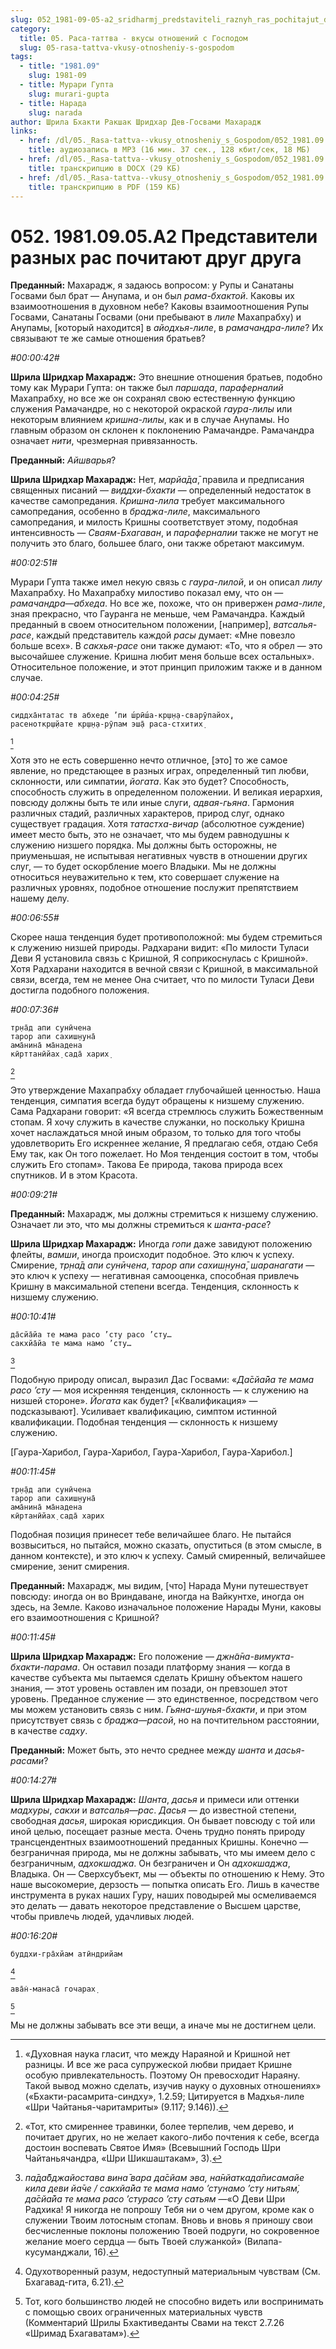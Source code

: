 ```yaml
---
slug: 052_1981-09-05-a2_sridharmj_predstaviteli_raznyh_ras_pochitajut_drug_druga
category:
  title: 05. Раса-таттва - вкусы отношений с Господом
  slug: 05-rasa-tattva-vkusy-otnosheniy-s-gospodom
tags:
  - title: "1981.09"
    slug: 1981-09
  - title: Мурари Гупта
    slug: murari-gupta
  - title: Нарада
    slug: narada
author: Шрила Бхакти Ракшак Шридхар Дев-Госвами Махарадж
links:
  - href: /dl/05._Rasa-tattva--vkusy_otnosheniy_s_Gospodom/052_1981.09.05.A2_SridharMj_Predstaviteli_raznyh_ras_pochitajut_drug_druga.mp3
    title: аудиозапись в MP3 (16 мин. 37 сек., 128 кбит/сек, 18 МБ)
  - href: /dl/05._Rasa-tattva--vkusy_otnosheniy_s_Gospodom/052_1981.09.05.A2_SridharMj_Predstaviteli_raznyh_ras_pochitajut_drug_druga.docx
    title: транскрипцию в DOCX (29 КБ)
  - href: /dl/05._Rasa-tattva--vkusy_otnosheniy_s_Gospodom/052_1981.09.05.A2_SridharMj_Predstaviteli_raznyh_ras_pochitajut_drug_druga.pdf
    title: транскрипцию в PDF (159 КБ)
---
```


# 052. 1981.09.05.A2 Представители разных рас почитают друг друга

**Преданный:** Махарадж, я задаюсь вопросом: у Рупы и Санатаны Госвами был брат — Анупама, и он был *рама-бхактой*. Каковы их взаимоотношения в духовном небе? Каковы взаимоотношения Рупы Госвами, Санатаны Госвами (они пребывают в *лиле* Махапрабху) и Анупамы, [который находится] в *айодхья-лиле*, в *рамачандра-лиле*? Их связывают те же самые отношения братьев?

*#00:00:42#*

**Шрила Шридхар Махарадж:** Это внешние отношения братьев, подобно тому как Мурари Гупта: он также был *паршада*, *параферналий* Махапрабху, но все же он сохранял свою естественную функцию служения Рамачандре, но с некоторой окраской *гаура-лилы* или некоторым влиянием *кришна-лилы*, как и в случае Анупамы. Но главным образом он склонен к поклонению Рамачандре. Рамачандра означает *нити*, чрезмерная привязанность.

**Преданный:** *Айшварья*?

**Шрила Шридхар Махарадж:** Нет, *марйа̄да̄*, правила и предписания священных писаний — *виддхи-бхакти* — определенный недостаток в качестве самопредания. *Кришна-лила* требует максимального самопредания, особенно в *браджа-лиле*, максимального самопредания, и милость Кришны соответствует этому, подобная интенсивность — *Сваям-Бхагаван*, и *параферналии* также не могут не получить это благо, большее благо, они также обретают максимум.

*#00:02:51#*

Мурари Гупта также имел некую связь с *гаура-лилой*, и он описал *лилу* Махапрабху. Но Махапрабху милостиво показал ему, что он — *рамачандра*—*абхеда*. Но все же, похоже, что он привержен *рама-лиле*, зная прекрасно, что Гауранга не меньше, чем Рамачандра. Каждый преданный в своем относительном положении, [например], *ватсалья-расе*, каждый представитель каждой *расы* думает: «Мне повезло больше всех». В *сакхья-расе* они также думают: «То, что я обрел — это высочайшее служение. Кришна любит меня больше всех остальных». Относительное положение, и этот принцип приложим также и в данном случае.

*#00:04:25#*

    сиддха̄нтатас тв абхеде ’пи ш́рӣш́а-кр̣ш̣н̣а-сварӯпайох̣,
    расеноткр̣ш̣йате кр̣ш̣н̣а-рӯпам эш̣а̄ раса-стхитих̣
[^_ftn1]

Хотя это не есть совершенно нечто отличное, [это] то же самое явление, но предстающее в разных играх, определенный тип любви, склонности, или симпатии, *йогата*. Как это будет? Способность, способность служить в определенном положении. И великая иерархия, повсюду должны быть те или иные слуги, *адвая-гьяна*. Гармония различных стадий, различных характеров, природ слуг, однако существует градация. Хотя *татастха-вичар* (абсолютное суждение) имеет место быть, это не означает, что мы будем равнодушны к служению низшего порядка. Мы должны быть осторожны, не приуменьшая, не испытывая негативных чувств в отношении других слуг, — то будет оскорбление моего Владыки. Мы не должны относиться неуважительно к тем, кто совершает служение на различных уровнях, подобное отношение послужит препятствием нашему делу.

*#00:06:55#*

Скорее наша тенденция будет противоположной: мы будем стремиться к служению низшей природы. Радхарани видит: «По милости Туласи Деви Я установила связь с Кришной, Я соприкоснулась с Кришной». Хотя Радхарани находится в вечной связи с Кришной, в максимальной связи, всегда, тем не менее Она считает, что по милости Туласи Деви достигла подобного положения.

*#00:07:36#*

    тр̣на̄д апи сунӣчена
    тарор апи сахиш̣н̣уна̄
    ама̄нина̄ ма̄надена
    кӣрттанӣйах̣ сада̄ харих̣
[^_ftn2]

Это утверждение Махапрабху обладает глубочайшей ценностью. Наша тенденция, симпатия всегда будут обращены к низшему служению. Сама Радхарани говорит: «Я всегда стремлюсь служить Божественным стопам. Я хочу служить в качестве служанки, но поскольку Кришна хочет наслаждаться мной иным образом, то только для того чтобы удовлетворить Его искреннее желание, Я предлагаю себя, отдаю Себя Ему так, как Он того пожелает. Но Моя тенденция состоит в том, чтобы служить Его стопам». Такова Ее природа, такова природа всех спутников. И в этом Красота.

*#00:09:21#*

**Преданный:** Махарадж, мы должны стремиться к низшему служению. Означает ли это, что мы должны стремиться к *шанта-расе*?

**Шрила Шридхар Махарадж:** Иногда *гопи* даже завидуют положению флейты, *вамши*, иногда происходит подобное. Это ключ к успеху. Смирение, *тр̣на̄д апи сунӣчена*, *тарор апи сахиш̣н̣уна̄*, *шаранагати* — это ключ к успеху — негативная самооценка, способная привлечь Кришну в максимальной степени всегда. Тенденция, склонность к низшему служению.

*#00:10:41#*

    да̄сйа̄йа те мама расо ’сту расо ’сту…
    сакхйа̄йа те мама намо ’сту…
[^_ftn3]

Подобную природу описал, выразил Дас Госвами: «*Да̄сйа̄йа те мама расо ’сту* — моя искренняя тенденция, склонность — к служению на низшей стороне». *Йогата* как будет? [«Квалификация» — подсказывают]. Усиливает квалификацию, симптом истинной квалификации. Подобная тенденция — склонность к низшему служению.

[Гаура-Харибол, Гаура-Харибол, Гаура-Харибол, Гаура-Харибол.]

*#00:11:45#*

    тр̣н̣а̄д апи сунӣчена
    тарор апи сахиш̣н̣уна̄
    ама̄нина̄ ма̄надена
    кӣртанӣйах̣ сада̄ харих

Подобная позиция принесет тебе величайшее благо. Не пытайся возвыситься, но пытайся, можно сказать, опуститься (в этом смысле, в данном контексте), и это ключ к успеху. Самый смиренный, величайшее смирение, зенит смирения.

**Преданный:** Махарадж, мы видим, [что] Нарада Муни путешествует повсюду: иногда он во Вриндаване, иногда на Вайкунтхе, иногда он здесь, на Земле. Каково изначальное положение Нарады Муни, каковы его взаимоотношения с Кришной?

*#00:11:45#*

**Шрила Шридхар Махарадж:** Его положение — *джн̃а̄на-вимукта-бхакти-парама*. Он оставил позади платформу знания — когда в качестве субъекта мы пытаемся сделать Кришну объектом нашего знания, — этот уровень оставлен им позади, он превзошел этот уровень. Преданное служение — это единственное, посредством чего мы можем установить связь с ним. *Гьяна-шунья-бхакти*, и при этом присутствует связь с *браджа*—*расой*, но на почтительном расстоянии, в качестве *садху*.

**Преданный:** Может быть, это нечто среднее между *шанта* и *дасья-расами*?

*#00:14:27#*

**Шрила Шридхар Махарадж:** *Шанта*, *дасья* и примеси или оттенки *мадхуры*, *сакхи* и *ватсалья*—*рас*. *Дасья* — до известной степени, свободная *дасья*, широкая юрисдикция. Он бывает повсюду с той или иной целью, посещает разные места. Очень трудно понять природу трансцендентных взаимоотношений преданных Кришны. Конечно — безграничная природа, мы не должны забывать, что мы имеем дело с безграничным, *адхокшаджа*. Он безграничен и Он *адхокшаджа*, Владыка. Он — Сверхсубъект, мы — объекты по отношению к Нему. Это наше высокомерие, дерзость — попытка описать Его. Лишь в качестве инструмента в руках наших Гуру, наших поводырей мы осмеливаемся это делать — давать некоторое представление о Высшем царстве, чтобы привлечь людей, удачливых людей.

*#00:16:20#*

    буддхи-гра̄хйам атӣндрийам
[^_ftn4]

    ава̄н̇-манаса̄ гочарах̣
[^_ftn5]

Мы не должны забывать все эти вещи, а иначе мы не достигнем цели.



[^_ftn1]: «Духовная наука гласит, что между Нараяной и Кришной нет разницы. И все же раса супружеской любви придает Кришне особую привлекательность. Поэтому Он превосходит Нараяну. Такой вывод можно сделать, изучив науку о духовных отношениях» («Бхакти-расамрита-синдху», 1.2.59; Цитируется в Мадхья-лиле «Шри Чайтанья-чаритамриты» (9.117; 9.146)).

[^_ftn2]: «Тот, кто смиреннее травинки, более терпелив, чем дерево, и почитает других, но не желает какого-либо почтения к себе, всегда достоин воспевать Святое Имя» (Всевышний Господь Шри Чайтаньячандра, «Шри Шикшаштакам», 3).

[^_ftn3]: *па̄да̄бджайостава вина̄ вара да̄сйам эва, на̄нйаткада̄писамайе кила деви йа̄че / сакхйа̄йа те мама намо ’стунамо ’сту нитьям̇, да̄сйа̄йа те мама расо ’стурасо ’сту сатьям* —«О Деви Шри Радхика! Я никогда не попрошу Тебя ни о чем другом, кроме как о служении Твоим лотосным стопам. Вновь и вновь я приношу свои бесчисленные поклоны положению Твоей подруги, но сокровенное желание моего сердца — быть Твоей служанкой» (Вилапа-кусуманджали, 16).

[^_ftn4]: Одухотворенный разум, недоступный материальным чувствам (См. Бхагавад-гита, 6.21).

[^_ftn5]: Тот, кого большинство людей не способно видеть или воспринимать с помощью своих ограниченных материальных чувств (Комментарий Шрилы Бхактиведанты Свами на текст 2.7.26 «Шримад Бхагаватам»).

